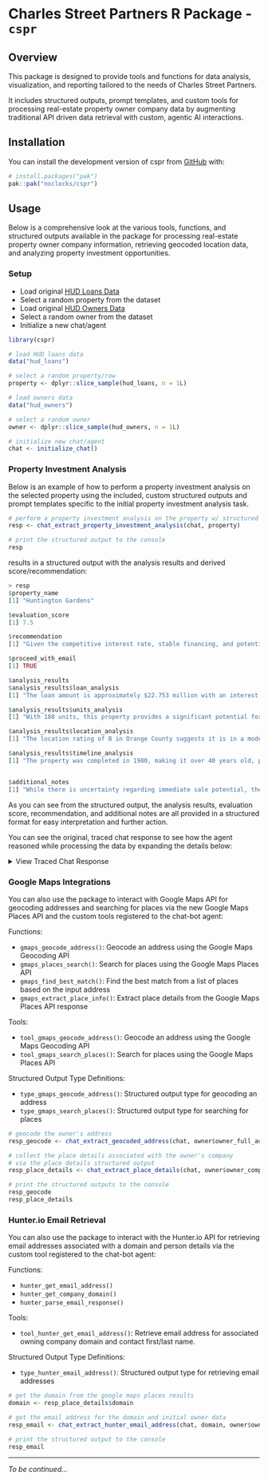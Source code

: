 
# Charles Street Partners R Package - `cspr`

<!-- badges: start -->
<!-- badges: end -->

## Overview

This package is designed to provide tools and functions for data analysis, visualization, and reporting tailored to the
needs of Charles Street Partners.

It includes structured outputs, prompt templates, and custom tools for processing real-estate property owner company
data by augmenting traditional API driven data retrieval with custom, agentic AI interactions.

## Installation

You can install the development version of cspr from [GitHub](https://github.com/) with:

``` r
# install.packages("pak")
pak::pak("noclocks/cspr")
```

## Usage

Below is a comprehensive look at the various tools, functions, and structured outputs available in the package for
processing real-estate property owner company information, retrieving geocoded location data, and analyzing property
investment opportunities.

### Setup

- Load original [HUD Loans Data](data-raw/working/hud_data.csv)
- Select a random property from the dataset
- Load original [HUD Owners Data](data-raw/working/hud_owners.csv)
- Select a random owner from the dataset
- Initialize a new chat/agent

```R
library(cspr)

# load HUD loans data
data("hud_loans")

# select a random property/row
property <- dplyr::slice_sample(hud_loans, n = 1L)

# load owners data
data("hud_owners")

# select a random owner
owner <- dplyr::slice_sample(hud_owners, n = 1L)

# initialize new chat/agent
chat <- initialize_chat()
```

### Property Investment Analysis

Below is an example of how to perform a property investment analysis on the selected property using the
included, custom structured outputs and prompt templates specific to the initial 
property investment analysis task.

```R
# perform a property investment analysis on the property w/ structured outputs
resp <- chat_extract_property_investment_analysis(chat, property)

# print the structured output to the console
resp
```

results in a structured output with the analysis results and derived score/recommendation:

```R
> resp
$property_name
[1] "Huntington Gardens"

$evaluation_score
[1] 7.5

$recommendation
[1] "Given the competitive interest rate, stable financing, and potential for renovation-led growth in a desirable market, it would be prudent to explore further."

$proceed_with_email
[1] TRUE

$analysis_results
$analysis_results$loan_analysis
[1] "The loan amount is approximately $22.753 million with an interest rate of 3.1% fixed. This rate is quite favorable, given that it's a HUD-backed loan, which typically offers advantageous terms. The low-interest rate signifies cost-effective long-term financing."

$analysis_results$units_analysis
[1] "With 180 units, this property provides a significant potential for rental income. The scale of operations can be favorable for both current income and opportunities for renovation-led growth."

$analysis_results$location_analysis
[1] "The location rating of B in Orange County suggests it is in a moderately attractive area. This county is well-known for its desirability as a place to live, supporting tenant demand. The improvement rating of C indicates potential value-add opportunities if improvements enhance rental income or reduce operating expenses."

$analysis_results$timeline_analysis
[1] "The property was completed in 1980, making it over 40 years old, potentially requiring updates. Loan origination in 2012 and maturity in 2047 indicates a stable horizon, with the possibility of considering midpoint refinancing strategies."


$additional_notes
[1] "While there is uncertainty regarding immediate sale potential, the investment's stable financing and potential upsides warrant further investigation. Checking viability for necessary updates and verifying current market rents may create further clarity."
```

As you can see from the structured output, the analysis results, evaluation score, recommendation, and additional notes are all provided in a structured format for easy interpretation and further action.

You can see the original, traced chat response to see how the agent reasoned while processing the data 
by expanding the details below:

<details><summary>View Traced Chat Response</summary><p>

```markdown
To evaluate the Huntington Gardens property as a potential investment opportunity, let’s analyze the factors one by one:

1. **Loan Amount and Interest Rate Compared to Market Standards:**
   - The loan amount is approximately $22.753 million with an interest rate of 3.1% fixed. This rate is quite favorable, given that it's a HUD-backed loan, which typically offers advantageous terms. The low-interest rate signifies cost-effective long-term financing.

2. **Number of Units:**
   - With 180 units, this property provides a significant potential for rental income. The scale of operations can be favorable for both current income and opportunities for renovation-led growth, making it an attractive acquisition target.

3. **Property's Location and Improvement Ratings:**
   - The location rating of B in Orange County suggests it is in a moderately attractive area. This county is well-known for its desirability as a place to live, which generally supports tenant demand.
   - The improvement rating of C indicates there might be some need for updates, which could offer a potential upside if those improvements can enhance rental income or reduce operating expenses.

4. **Completion Timeline and Market Timing:**
   - The property was completed in 1980, making it over 40 years old. This age may necessitate updating building systems or interiors, but it’s also a common scenario for multifamily investments.
   - Loan origination in 2012 and maturity in 2047 offers a stable horizon, but it’s essential to consider mid-point refinancing or exit strategies due to the property's age.

5. **Property's Sale Price and Loan Origination/Maturity Dates:**
   - With no current sale date or price provided, it’s unclear how the current value compares to historical investment. The long loan duration provides certainty in financing costs.

6. **Owner's Contact Information and Company Details:**
   - Owned by LOMCO, with Stephen Doty as the contact person. The owner is likely seasoned in property management, which can mean the property is well-managed, but could also be an obstacle to negotiation if they are satisfied with current performance.

7. **Additional Notes on Loan Terms or Property Details:**
   - Use of a HUD 223(f) loan provides confidence of lower risk due to federal backing. The fixed interest rate and long amortization period further enhance stability.

**Numerical Score (1-10):** 7.5/10
   - The combination of stable financing, potential for improvement, and a decent location supports this score. The financial leverage with favorable terms is a significant plus.

**Recommendation:**
Given the competitive interest rate, stable financing, and potential for renovation-led growth in a desirable market, it would be prudent to explore further. Tracking down the contact email for Stephen Doty or the company LOMCO would be beneficial to opening a dialogue regarding potential transactions or partnerships.

**Conclusion:**
While there is uncertainty regarding immediate sale potential, the investment's stable financing and potential upsides warrant further investigation. Checking viability for necessary updates and verifying current market rents may create further clarity.

Shall I proceed with retrieving the email addresses for outreach to Stephen Doty or LOMCO?
```

</p></details>

### Google Maps Integrations

You can also use the package to interact with Google Maps API for geocoding addresses and searching for places via
the new Google Maps Places API and the custom tools registered to the chat-bot agent:

Functions:

- `gmaps_geocode_address()`: Geocode an address using the Google Maps Geocoding API
- `gmaps_places_search()`: Search for places using the Google Maps Places API
- `gmaps_find_best_match()`: Find the best match from a list of places based on the input address
- `gmaps_extract_place_info()`: Extract place details from the Google Maps Places API response

Tools:

- `tool_gmaps_geocode_address()`: Geocode an address using the Google Maps Geocoding API
- `tool_gmaps_search_places()`: Search for places using the Google Maps Places API

Structured Output Type Definitions:

- `type_gmaps_geocode_address()`: Structured output type for geocoding an address
- `type_gmaps_search_places()`: Structured output type for searching for places

```R
# geocode the owner's address
resp_geocode <- chat_extract_geocoded_address(chat, owner$owner_full_address)

# collect the place details associated with the owner's company
# via the place details structured output
resp_place_details <- chat_extract_place_details(chat, owner$owner_company, owner$owner_full_address)

# print the structured outputs to the console
resp_geocode
resp_place_details
```

### Hunter.io Email Retrieval

You can also use the package to interact with the Hunter.io API for retrieving email addresses associated with a domain
and person details via the custom tool registered to the chat-bot agent:

Functions:

- `hunter_get_email_address()`
- `hunter_get_company_domain()`
- `hunter_parse_email_response()`

Tools:

- `tool_hunter_get_email_address()`: Retrieve email address for associated owning company domain and contact first/last name.

Structured Output Type Definitions:

- `type_hunter_email_address()`: Structured output type for retrieving email addresses

```R
# get the domain from the google maps places results
domain <- resp_place_details$domain

# get the email address for the domain and initial owner data
resp_email <- chat_extract_hunter_email_address(chat, domain, owner$owner_first_name, owner$owner_last_name)

# print the structured output to the console
resp_email
```

***

*To be continued...*
